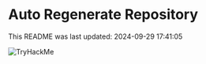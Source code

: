 # Auto Regenerate Repository

This README was last updated: 2024-09-29 17:41:05

 ![TryHackMe](https://tryhackme.com/badge/533634)